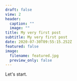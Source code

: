 ```yaml
---
draft: false
view: 2
header:
  caption: ""
  image: ""
title: My very first post
subtitle: My very first post
date: 2020-07-30T09:55:15.252Z
featured: false
image:
  filename: featured.jpg
  preview_only: false
---
```

Let's start.